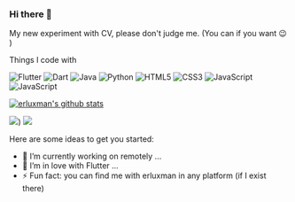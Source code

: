### Hi there 👋
My new experiment with CV, please don't judge me.  (You can if you want 😉 ) 

Things I code with
<p>
  <img src="https://img.shields.io/badge/-Flutter-blue?style=flat&logo=flutter&logoColor=white" alt="Flutter">
  <img src="https://img.shields.io/badge/-Dart-blue?style=flat&logo=dart&logoColor=white" alt="Dart">
  <img src="https://img.shields.io/badge/-Java-red?style=flat&logo=java&logoColor=white" alt="Java">
  <img src="https://img.shields.io/badge/-Python-green?style=flat&logo=python&logoColor=white" alt="Python">
  <img src="https://img.shields.io/badge/-HTML5-orange?style=flat&logo=html5&logoColor=white" alt="HTML5">
  <img src="https://img.shields.io/badge/-CSS3-blue?style=flat&logo=css3&logoColor=white" alt="CSS3">
  <img src="https://img.shields.io/badge/-JavaScript-yellow?style=flat&logo=javascript&logoColor=white" alt="JavaScript">
  <img src="https://img.shields.io/badge/-JavaScript-yellow?style=flat&logo=javascript&logoColor=white" alt="JavaScript">
  

</p>


[![erluxman's github stats](https://github-readme-stats.vercel.app/api?username=erluxman&show_icons=true)](https://github.com/erluxman)


![](https://i.imgur.com/zxRAhBS.png))
![](https://i.imgur.com/M6QFFFL.png)

Here are some ideas to get you started:

- 🔭 I’m currently working on remotely ...
- 🌱 I’m in love with Flutter ...
- ⚡ Fun fact: you can find me with erluxman in any platform (if I exist there)
